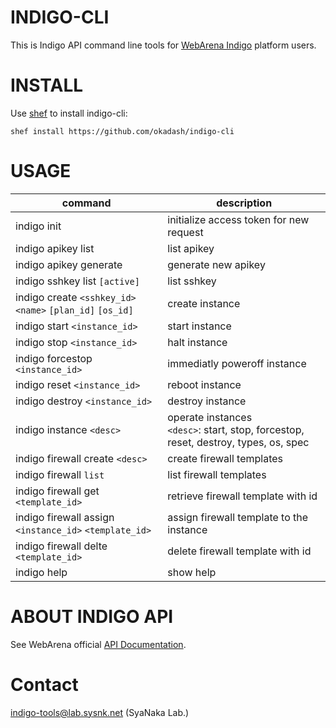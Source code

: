 # INDIGO-CLI

This is Indigo API command line tools for [WebArena Indigo](https://web.arena.ne.jp/indigo/) platform users.

# INSTALL

Use [shef](https://github.com/okadash/shef) to install indigo-cli:

``` 
shef install https://github.com/okadash/indigo-cli
```

# USAGE

| command | description |
| --- | --- |
|indigo init | initialize access token for new request |
|indigo apikey list | list apikey |
|indigo apikey generate | generate new apikey |
|indigo sshkey list `[active]` | list sshkey |
|indigo create `<sshkey_id>` `<name>` `[plan_id]` `[os_id]` | create instance |
|indigo start `<instance_id>` | start instance |
|indigo stop `<instance_id>` | halt instance |
|indigo forcestop `<instance_id>` | immediatly poweroff instance |
|indigo reset `<instance_id>` | reboot instance |
|indigo destroy `<instance_id>` | destroy instance |
|indigo instance `<desc>` | operate instances <br>`<desc>`: start, stop, forcestop, reset, destroy, types, os, spec |
|indigo firewall create `<desc>` | create firewall templates |
|indigo firewall `list` | list firewall templates |
|indigo firewall get `<template_id>` | retrieve firewall template with id |
|indigo firewall assign `<instance_id>` `<template_id>` | assign firewall template to the instance |
|indigo firewall delte `<template_id>` | delete firewall template with id |
|indigo help | show help

# ABOUT INDIGO API

See WebArena official [API Documentation](https://indigo.arena.ne.jp/userapi/).

# Contact

indigo-tools@lab.sysnk.net (SyaNaka Lab.)
